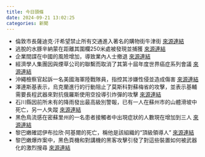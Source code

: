 ```yaml
---
title: 今日頭條
date: 2024-09-21 13:02:25
categories: 新聞            
---
```

- 倫敦市長薩迪克·汗希望禁止所有交通進入著名的購物街牛津街 [來源連結](https://www.theguardian.com/uk-news/2024/sep/21/traffic-free-oxford-street-london-paris-new-york-barcelona)
- 逃脫的水豚辛納蒙在距離其圍欄250米處被發現並捕獲 [來源連結](https://www.theguardian.com/uk-news/2024/sep/21/escaped-capybara-cinnamon-captured-shropshire-zoo)
- 企業間諜在中國的風險增加，導致業內人士撤退 [來源連結](https://www.theguardian.com/business/2024/sep/21/how-tycoons-and-oligarchs-are-pushing-corporate-spies-out-into-the-cold)
- 經濟學人集團因與煙草公司的聯繫而取消了其第十屆年度世界癌症系列會議 [來源連結](https://www.theguardian.com/media/2024/sep/21/economist-group-cancer-conference-cancelled-due-to-links-to-tobacco-firms)
- 沖繩檢察官起訴一名美國海軍陸戰隊員，指控其涉嫌性侵並造成傷害 [來源連結](https://www.japantimes.co.jp/news/2024/09/21/japan/crime-legal/us-marine-okinawa-indict/)
- 澤連斯基表示，烏克蘭進行的行動阻止了莫斯科對蘇梅省的攻擊，並表示基輔需要長程武器來對抗俄羅斯使用空投導引炸彈的攻擊 [來源連結](https://www.theguardian.com/world/2024/sep/21/biden-letting-ukraine-strike-deep-within-russia-key-to-ending-war-zelenskyy-says)
- 石川縣因前所未有的降雨發出最高級別警報，已有一人在蘇州市的山體滑坡中死亡，另一人失蹤 [來源連結](https://www.japantimes.co.jp/news/2024/09/21/japan/ishikawa-heavy-rain-alert/)
- 黑色鳥流感在密蘇里州的一名患者接觸者中出現症狀的人數現在增加到三人 [來源連結](https://www.japantimes.co.jp/news/2024/09/21/world/science-health/bird-flu-human-to-human/)
- 黎巴嫩確認伊布拉欣·阿基爾的死亡，稱他是該組織的“頂級領導人” [來源連結](https://www.japantimes.co.jp/news/2024/09/21/world/israel-hezbollah-commander-killed-beirut/)
- 黎巴嫩爆炸案中，黑色頁機和對講機的黑客攻擊引發了對這些裝置如何被武器化的激烈搜尋 [來源連結](https://www.japantimes.co.jp/business/2024/09/21/hezbollah-hack-asia-supply-chains-analysis/)



